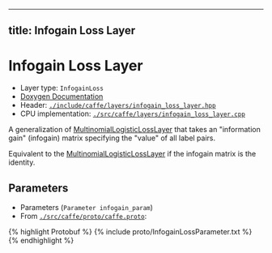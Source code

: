 
---
title: Infogain Loss Layer
---

# Infogain Loss Layer

* Layer type: `InfogainLoss`
* [Doxygen Documentation](http://caffe.berkeleyvision.org/doxygen/classcaffe_1_1InfogainLossLayer.html)
* Header: [`./include/caffe/layers/infogain_loss_layer.hpp`](https://github.com/BVLC/caffe/blob/master/include/caffe/layers/infogain_loss_layer.hpp)
* CPU implementation: [`./src/caffe/layers/infogain_loss_layer.cpp`](https://github.com/BVLC/caffe/blob/master/src/caffe/layers/infogain_loss_layer.cpp)

A generalization of [MultinomialLogisticLossLayer](multinomiallogisticloss.html) that takes an "information gain" (infogain) matrix specifying the "value" of all label pairs.

Equivalent to the [MultinomialLogisticLossLayer](multinomiallogisticloss.html) if the infogain matrix is the identity.

## Parameters

* Parameters (`Parameter infogain_param`)
* From [`./src/caffe/proto/caffe.proto`](https://github.com/BVLC/caffe/blob/master/src/caffe/proto/caffe.proto):

{% highlight Protobuf %}
{% include proto/InfogainLossParameter.txt %}
{% endhighlight %}